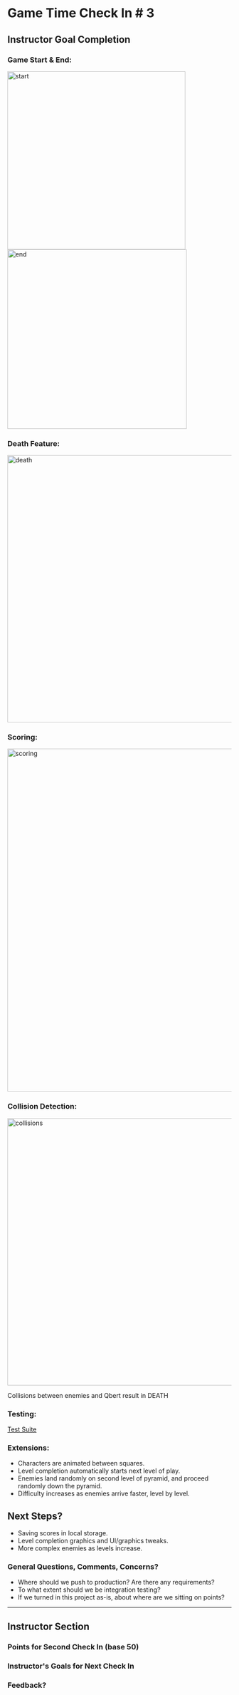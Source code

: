 # Game Time Check In # 3

## Instructor Goal Completion

### Game Start & End:

<img src="http://g.recordit.co/BEZNsuVgDa.gif" width="400" alt="start" style="display: inline-block;">
<img src="http://g.recordit.co/pdY04ny2aY.gif" height="403" alt="end" style="display: inline-block;">

### Death Feature:
<img src="http://g.recordit.co/wokwjcdOEk.gif" width="600" alt="death" style="display: inline-block;">

### Scoring:
<img src="http://g.recordit.co/3NZZ3Ba2QQ.gif" width="770" alt="scoring" style="display: inline-block;">

### Collision Detection:
<img src="http://g.recordit.co/s2yUuhlSC4.gif" width="600" alt="collisions" style="display: inline-block;">

Collisions between enemies and Qbert result in DEATH

### Testing:

[Test Suite](http://www.github.com/s-espinosa/qbert/test)

### Extensions:

- Characters are animated between squares.
- Level completion automatically starts next level of play.
- Enemies land randomly on second level of pyramid, and proceed randomly down the pyramid.
- Difficulty increases as enemies arrive faster, level by level.

## Next Steps?

- Saving scores in local storage.
- Level completion graphics and UI/graphics tweaks.
- More complex enemies as levels increase.

### General Questions, Comments, Concerns?

- Where should we push to production? Are there any requirements?
- To what extent should we be integration testing?
- If we turned in this project as-is, about where are we sitting on points?

-----

## Instructor Section

### Points for Second Check In (base 50)

### Instructor's Goals for Next Check In

### Feedback?